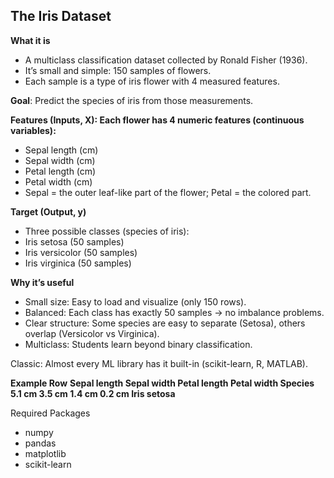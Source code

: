 ## **The Iris Dataset**

**What it is**

- A multiclass classification dataset collected by Ronald Fisher (1936).
- It’s small and simple: 150 samples of flowers.
- Each sample is a type of iris flower with 4 measured features.

**Goal**: Predict the species of iris from those measurements.

**Features (Inputs, X): Each flower has 4 numeric features (continuous variables):**

- Sepal length (cm)
- Sepal width (cm)
- Petal length (cm)
- Petal width (cm)
- Sepal = the outer leaf-like part of the flower; Petal = the colored part.

**Target (Output, y)**

- Three possible classes (species of iris):
- Iris setosa (50 samples)
- Iris versicolor (50 samples)
- Iris virginica (50 samples)

**Why it’s useful**

- Small size: Easy to load and visualize (only 150 rows).
- Balanced: Each class has exactly 50 samples → no imbalance problems.
- Clear structure: Some species are easy to separate (Setosa), others overlap (Versicolor vs Virginica).
- Multiclass: Students learn beyond binary classification.

Classic: Almost every ML library has it built-in (scikit-learn, R, MATLAB).

**Example Row**
**Sepal length	Sepal width	Petal length	Petal width	Species**
**5.1 cm	3.5 cm	1.4 cm	0.2 cm	Iris setosa**

Required Packages

- numpy
- pandas
- matplotlib
- scikit-learn